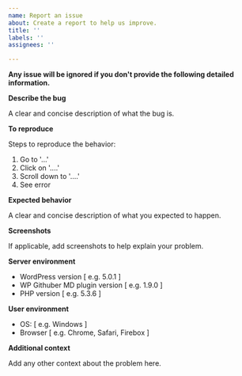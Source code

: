 ```yaml
---
name: Report an issue
about: Create a report to help us improve.
title: ''
labels: ''
assignees: ''

---
```


**Any issue will be ignored if you don't provide the following detailed information.**


**Describe the bug**

A clear and concise description of what the bug is.

**To reproduce**

Steps to reproduce the behavior:

1. Go to '...'
2. Click on '....'
3. Scroll down to '....'
4. See error

**Expected behavior**

A clear and concise description of what you expected to happen.

**Screenshots**

If applicable, add screenshots to help explain your problem.

**Server environment**

 - WordPress version [ e.g. 5.0.1 ]
 - WP Githuber MD plugin version [ e.g. 1.9.0 ]
 - PHP version [ e.g. 5.3.6 ]

**User environment**

 - OS: [ e.g. Windows ]
 - Browser [ e.g. Chrome, Safari, Firebox ]

**Additional context**

Add any other context about the problem here.
